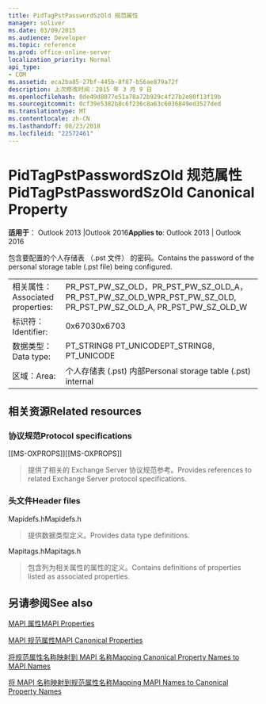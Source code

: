 ```yaml
---
title: PidTagPstPasswordSzOld 规范属性
manager: soliver
ms.date: 03/09/2015
ms.audience: Developer
ms.topic: reference
ms.prod: office-online-server
localization_priority: Normal
api_type:
- COM
ms.assetid: eca2ba85-27bf-445b-8f87-b56ae879a72f
description: 上次修改时间：2015 年 3 月 9 日
ms.openlocfilehash: 0de49d8077e51a78a72b929c4f27b2e80f13f19b
ms.sourcegitcommit: 0cf39e5382b8c6f236c8a63c6036849ed3527ded
ms.translationtype: MT
ms.contentlocale: zh-CN
ms.lasthandoff: 08/23/2018
ms.locfileid: "22572461"
---
```

# <a name="pidtagpstpasswordszold-canonical-property"></a><span data-ttu-id="7c30e-103">PidTagPstPasswordSzOld 规范属性</span><span class="sxs-lookup"><span data-stu-id="7c30e-103">PidTagPstPasswordSzOld Canonical Property</span></span>

  
  
<span data-ttu-id="7c30e-104">**适用于**： Outlook 2013 |Outlook 2016</span><span class="sxs-lookup"><span data-stu-id="7c30e-104">**Applies to**: Outlook 2013 | Outlook 2016</span></span> 
  
<span data-ttu-id="7c30e-105">包含要配置的个人存储表 （.pst 文件） 的密码。</span><span class="sxs-lookup"><span data-stu-id="7c30e-105">Contains the password of the personal storage table (.pst file) being configured.</span></span>
  
|||
|:-----|:-----|
|<span data-ttu-id="7c30e-106">相关属性：</span><span class="sxs-lookup"><span data-stu-id="7c30e-106">Associated properties:</span></span>  <br/> |<span data-ttu-id="7c30e-107">PR_PST_PW_SZ_OLD，PR_PST_PW_SZ_OLD_A，PR_PST_PW_SZ_OLD_W</span><span class="sxs-lookup"><span data-stu-id="7c30e-107">PR_PST_PW_SZ_OLD, PR_PST_PW_SZ_OLD_A, PR_PST_PW_SZ_OLD_W</span></span>  <br/> |
|<span data-ttu-id="7c30e-108">标识符：</span><span class="sxs-lookup"><span data-stu-id="7c30e-108">Identifier:</span></span>  <br/> |<span data-ttu-id="7c30e-109">0x6703</span><span class="sxs-lookup"><span data-stu-id="7c30e-109">0x6703</span></span>  <br/> |
|<span data-ttu-id="7c30e-110">数据类型：</span><span class="sxs-lookup"><span data-stu-id="7c30e-110">Data type:</span></span>  <br/> |<span data-ttu-id="7c30e-111">PT_STRING8 PT_UNICODE</span><span class="sxs-lookup"><span data-stu-id="7c30e-111">PT_STRING8, PT_UNICODE</span></span>  <br/> |
|<span data-ttu-id="7c30e-112">区域：</span><span class="sxs-lookup"><span data-stu-id="7c30e-112">Area:</span></span>  <br/> |<span data-ttu-id="7c30e-113">个人存储表 (.pst) 内部</span><span class="sxs-lookup"><span data-stu-id="7c30e-113">Personal storage table (.pst) internal</span></span>  <br/> |
   
## <a name="related-resources"></a><span data-ttu-id="7c30e-114">相关资源</span><span class="sxs-lookup"><span data-stu-id="7c30e-114">Related resources</span></span>

### <a name="protocol-specifications"></a><span data-ttu-id="7c30e-115">协议规范</span><span class="sxs-lookup"><span data-stu-id="7c30e-115">Protocol specifications</span></span>

<span data-ttu-id="7c30e-116">[[MS-OXPROPS]]</span><span class="sxs-lookup"><span data-stu-id="7c30e-116">[[MS-OXPROPS]]</span></span> 
  
> <span data-ttu-id="7c30e-117">提供了相关的 Exchange Server 协议规范参考。</span><span class="sxs-lookup"><span data-stu-id="7c30e-117">Provides references to related Exchange Server protocol specifications.</span></span>
    
### <a name="header-files"></a><span data-ttu-id="7c30e-118">头文件</span><span class="sxs-lookup"><span data-stu-id="7c30e-118">Header files</span></span>

<span data-ttu-id="7c30e-119">Mapidefs.h</span><span class="sxs-lookup"><span data-stu-id="7c30e-119">Mapidefs.h</span></span>
  
> <span data-ttu-id="7c30e-120">提供数据类型定义。</span><span class="sxs-lookup"><span data-stu-id="7c30e-120">Provides data type definitions.</span></span>
    
<span data-ttu-id="7c30e-121">Mapitags.h</span><span class="sxs-lookup"><span data-stu-id="7c30e-121">Mapitags.h</span></span>
  
> <span data-ttu-id="7c30e-122">包含列为相关属性的属性的定义。</span><span class="sxs-lookup"><span data-stu-id="7c30e-122">Contains definitions of properties listed as associated properties.</span></span>
    
## <a name="see-also"></a><span data-ttu-id="7c30e-123">另请参阅</span><span class="sxs-lookup"><span data-stu-id="7c30e-123">See also</span></span>



[<span data-ttu-id="7c30e-124">MAPI 属性</span><span class="sxs-lookup"><span data-stu-id="7c30e-124">MAPI Properties</span></span>](mapi-properties.md)
  
[<span data-ttu-id="7c30e-125">MAPI 规范属性</span><span class="sxs-lookup"><span data-stu-id="7c30e-125">MAPI Canonical Properties</span></span>](mapi-canonical-properties.md)
  
[<span data-ttu-id="7c30e-126">将规范属性名称映射到 MAPI 名称</span><span class="sxs-lookup"><span data-stu-id="7c30e-126">Mapping Canonical Property Names to MAPI Names</span></span>](mapping-canonical-property-names-to-mapi-names.md)
  
[<span data-ttu-id="7c30e-127">将 MAPI 名称映射到规范属性名称</span><span class="sxs-lookup"><span data-stu-id="7c30e-127">Mapping MAPI Names to Canonical Property Names</span></span>](mapping-mapi-names-to-canonical-property-names.md)

